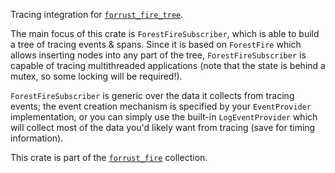 <!-- this is copied from the crate-level docs -->

Tracing integration for [`forrust_fire_tree`](https://crates.io/crates/forrust_fire_tracing).

The main focus of this crate is `ForestFireSubscriber`, which is able to build a tree of tracing
events & spans. Since it is based on `ForestFire` which allows inserting nodes into any part
of the tree, `ForestFireSubscriber` is capable of tracing multithreaded applications (note that
the state is behind a mutex, so some locking will be required!).

`ForestFireSubscriber` is generic over the data it collects from tracing events; the event
creation mechanism is specified by your `EventProvider` implementation, or you can simply
use the built-in `LogEventProvider` which will collect most of the data you'd likely want
from tracing (save for timing information).

This crate is part of the [`forrust_fire`](https://github.com/purple-ic/forrust_fire) collection.